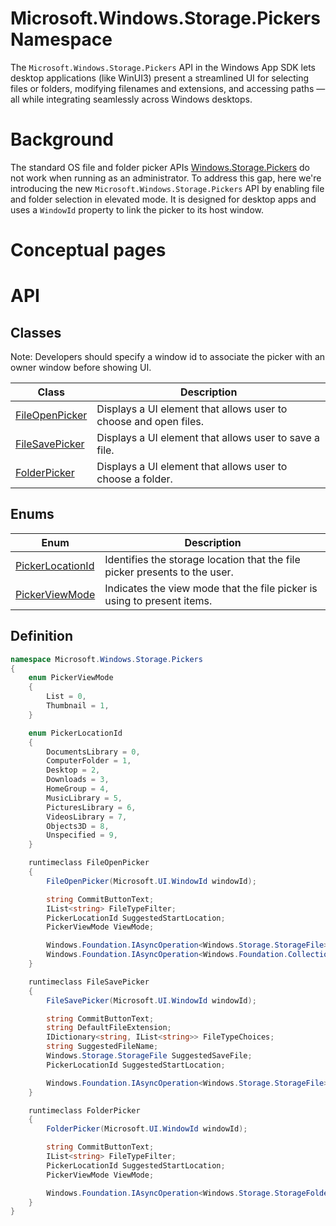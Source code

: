 Microsoft.Windows.Storage.Pickers Namespace
===

The `Microsoft.Windows.Storage.Pickers` API in the Windows App SDK lets desktop applications (like 
WinUI3) present a streamlined UI for selecting files or folders, modifying filenames and extensions, 
and accessing paths — all while integrating seamlessly across Windows desktops.

# Background

The standard OS file and folder picker APIs [Windows.Storage.Pickers](https://learn.microsoft.com/en-us/uwp/api/windows.storage.pickers) 
do not work when running as an administrator. To address this gap, here we're introducing the new
`Microsoft.Windows.Storage.Pickers` API by enabling file and folder selection in elevated mode. 
It is designed for desktop apps and uses a `WindowId` property to link the picker to its host window.

# Conceptual pages

# API

## Classes

Note: Developers should specify a window id to associate the picker with an owner window before 
showing UI.

| **Class**        | **Description** |
|------------------|-----------------|
| [FileOpenPicker](./FileOpenPicker.md)| Displays a UI element that allows user to choose and open files. |
| [FileSavePicker](./FileSavePicker.md)| Displays a UI element that allows user to save a file.    |
| [FolderPicker](./FolderPicker.md)    | Displays a UI element that allows user to choose a folder.|

## Enums

| **Enum** | **Description** |
|----------|-----------------|
|[PickerLocationId](PickerLocationId.md)| Identifies the storage location that the file picker presents to the user. |
|[PickerViewMode](PickerViewMode.md)    | Indicates the view mode that the file picker is using to present items.    |

## Definition

```C#
namespace Microsoft.Windows.Storage.Pickers
{
    enum PickerViewMode
    {
        List = 0,
        Thumbnail = 1,
    }

    enum PickerLocationId
    {
        DocumentsLibrary = 0,
        ComputerFolder = 1,
        Desktop = 2,
        Downloads = 3,
        HomeGroup = 4,
        MusicLibrary = 5,
        PicturesLibrary = 6,
        VideosLibrary = 7,
        Objects3D = 8,
        Unspecified = 9,
    }

    runtimeclass FileOpenPicker
    {
        FileOpenPicker(Microsoft.UI.WindowId windowId);

        string CommitButtonText;
        IList<string> FileTypeFilter;
        PickerLocationId SuggestedStartLocation;
        PickerViewMode ViewMode;

        Windows.Foundation.IAsyncOperation<Windows.Storage.StorageFile> PickSingleFileAsync();
        Windows.Foundation.IAsyncOperation<Windows.Foundation.Collections.IVectorView<Windows.Storage.StorageFile>> PickMultipleFilesAsync();
    }

    runtimeclass FileSavePicker
    {
        FileSavePicker(Microsoft.UI.WindowId windowId);

        string CommitButtonText;
        string DefaultFileExtension;
        IDictionary<string, IList<string>> FileTypeChoices;
        string SuggestedFileName;
        Windows.Storage.StorageFile SuggestedSaveFile;
        PickerLocationId SuggestedStartLocation;

        Windows.Foundation.IAsyncOperation<Windows.Storage.StorageFile> PickSaveFileAsync()
    }

    runtimeclass FolderPicker
    {
        FolderPicker(Microsoft.UI.WindowId windowId);

        string CommitButtonText;
        IList<string> FileTypeFilter;
        PickerLocationId SuggestedStartLocation;
        PickerViewMode ViewMode;

        Windows.Foundation.IAsyncOperation<Windows.Storage.StorageFolder> PickSingleFolderAsync();
    }
}
```
